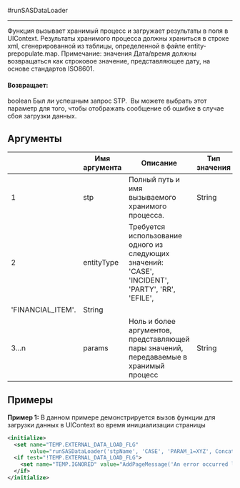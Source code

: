 #runSASDataLoader

---

Функция вызывает хранимый процесс и загружает результаты в поля в UIContext. Результаты хранимого процесса должны храниться в строке xml, сгенерированной из таблицы, определенной в файле entity-prepopulate.map. Примечание: значения Дата/время должны возвращаться как строковое значение, представляющее дату, на основе стандартов ISO8601.

#### Возвращает:

boolean
Был ли успешным запрос STP.  Вы можете выбрать этот параметр для того, чтобы отображать сообщение
об ошибке в случае сбоя загрузки данных.

## Аргументы

|  | Имя аргумента | Описание | Тип значения |
| --- | --- | --- | --- |
| 1 | stp | Полный путь и имя вызываемого хранимого процесса. | String |
| 2 | entityType | Требуется использование одного из следующих значений: 'CASE', 'INCIDENT', 'PARTY', 'RR', 'EFILE',
'FINANCIAL\_ITEM'. | String |
| 3...n | params | Ноль и более аргументов, представляющей пары значений, передаваемые в хранимый процесс | String |

## Примеры

**Пример 1:** В данном примере демонстрируется вызов функции для загрузки данных в UIContext во время инициализации страницы
```xml
<initialize>
  <set name="TEMP.EXTERNAL_DATA_LOAD_FLG"
       value="runSASDataLoader('stpName', 'CASE', 'PARAM_1=XYZ', Concat('PARAM_2=', CASE.CREATE_DTTM))" />
  <if test="!TEMP.EXTERNAL_DATA_LOAD_FLG">
    <set name="TEMP.IGNORED" value="AddPageMessage('An error occurred loading data for this screen.', 'error')"/>
  </if>
</initialize>
```

